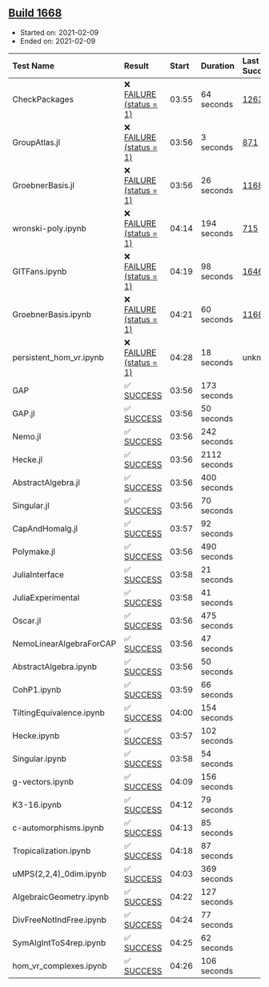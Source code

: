 ## [Build 1668](https://oscarci.mathematik.uni-kl.de/job/oscar-stable/1668/)

* Started on: 2021-02-09
* Ended on: 2021-02-09

| Test Name    | Result | Start | Duration | Last Success | First Failure |
|:-------------|:-------|:------|:---------|:-------------|:--------------|
| CheckPackages | ❌ [FAILURE (status = 1)](https://oscarci.mathematik.uni-kl.de/job/oscar-stable/1668/artifact/logs/build-1668/CheckPackages.log) | 03:55 | 64 seconds | [1263](https://oscarci.mathematik.uni-kl.de/job/oscar-stable/1263/) | [1264](https://oscarci.mathematik.uni-kl.de/job/oscar-stable/1264/) |
| GroupAtlas.jl | ❌ [FAILURE (status = 1)](https://oscarci.mathematik.uni-kl.de/job/oscar-stable/1668/artifact/logs/build-1668/GroupAtlas.jl.log) | 03:56 | 3 seconds | [871](https://oscarci.mathematik.uni-kl.de/job/oscar-stable/871/) | [872](https://oscarci.mathematik.uni-kl.de/job/oscar-stable/872/) |
| GroebnerBasis.jl | ❌ [FAILURE (status = 1)](https://oscarci.mathematik.uni-kl.de/job/oscar-stable/1668/artifact/logs/build-1668/GroebnerBasis.jl.log) | 03:56 | 26 seconds | [1168](https://oscarci.mathematik.uni-kl.de/job/oscar-stable/1168/) | [1169](https://oscarci.mathematik.uni-kl.de/job/oscar-stable/1169/) |
| wronski-poly.ipynb | ❌ [FAILURE (status = 1)](https://oscarci.mathematik.uni-kl.de/job/oscar-stable/1668/artifact/logs/build-1668/wronski-poly.ipynb.log) | 04:14 | 194 seconds | [715](https://oscarci.mathematik.uni-kl.de/job/oscar-stable/715/) | [716](https://oscarci.mathematik.uni-kl.de/job/oscar-stable/716/) |
| GITFans.ipynb | ❌ [FAILURE (status = 1)](https://oscarci.mathematik.uni-kl.de/job/oscar-stable/1668/artifact/logs/build-1668/GITFans.ipynb.log) | 04:19 | 98 seconds | [1646](https://oscarci.mathematik.uni-kl.de/job/oscar-stable/1646/) | [1647](https://oscarci.mathematik.uni-kl.de/job/oscar-stable/1647/) |
| GroebnerBasis.ipynb | ❌ [FAILURE (status = 1)](https://oscarci.mathematik.uni-kl.de/job/oscar-stable/1668/artifact/logs/build-1668/GroebnerBasis.ipynb.log) | 04:21 | 60 seconds | [1168](https://oscarci.mathematik.uni-kl.de/job/oscar-stable/1168/) | [1169](https://oscarci.mathematik.uni-kl.de/job/oscar-stable/1169/) |
| persistent_hom_vr.ipynb | ❌ [FAILURE (status = 1)](https://oscarci.mathematik.uni-kl.de/job/oscar-stable/1668/artifact/logs/build-1668/persistent_hom_vr.ipynb.log) | 04:28 | 18 seconds | unknown | unknown |
| GAP | ✅ [SUCCESS](https://oscarci.mathematik.uni-kl.de/job/oscar-stable/1668/artifact/logs/build-1668/GAP.log) | 03:56 | 173 seconds |  |  |
| GAP.jl | ✅ [SUCCESS](https://oscarci.mathematik.uni-kl.de/job/oscar-stable/1668/artifact/logs/build-1668/GAP.jl.log) | 03:56 | 50 seconds |  |  |
| Nemo.jl | ✅ [SUCCESS](https://oscarci.mathematik.uni-kl.de/job/oscar-stable/1668/artifact/logs/build-1668/Nemo.jl.log) | 03:56 | 242 seconds |  |  |
| Hecke.jl | ✅ [SUCCESS](https://oscarci.mathematik.uni-kl.de/job/oscar-stable/1668/artifact/logs/build-1668/Hecke.jl.log) | 03:56 | 2112 seconds |  |  |
| AbstractAlgebra.jl | ✅ [SUCCESS](https://oscarci.mathematik.uni-kl.de/job/oscar-stable/1668/artifact/logs/build-1668/AbstractAlgebra.jl.log) | 03:56 | 400 seconds |  |  |
| Singular.jl | ✅ [SUCCESS](https://oscarci.mathematik.uni-kl.de/job/oscar-stable/1668/artifact/logs/build-1668/Singular.jl.log) | 03:56 | 70 seconds |  |  |
| CapAndHomalg.jl | ✅ [SUCCESS](https://oscarci.mathematik.uni-kl.de/job/oscar-stable/1668/artifact/logs/build-1668/CapAndHomalg.jl.log) | 03:57 | 92 seconds |  |  |
| Polymake.jl | ✅ [SUCCESS](https://oscarci.mathematik.uni-kl.de/job/oscar-stable/1668/artifact/logs/build-1668/Polymake.jl.log) | 03:56 | 490 seconds |  |  |
| JuliaInterface | ✅ [SUCCESS](https://oscarci.mathematik.uni-kl.de/job/oscar-stable/1668/artifact/logs/build-1668/JuliaInterface.log) | 03:58 | 21 seconds |  |  |
| JuliaExperimental | ✅ [SUCCESS](https://oscarci.mathematik.uni-kl.de/job/oscar-stable/1668/artifact/logs/build-1668/JuliaExperimental.log) | 03:58 | 41 seconds |  |  |
| Oscar.jl | ✅ [SUCCESS](https://oscarci.mathematik.uni-kl.de/job/oscar-stable/1668/artifact/logs/build-1668/Oscar.jl.log) | 03:56 | 475 seconds |  |  |
| NemoLinearAlgebraForCAP | ✅ [SUCCESS](https://oscarci.mathematik.uni-kl.de/job/oscar-stable/1668/artifact/logs/build-1668/NemoLinearAlgebraForCAP.log) | 03:56 | 47 seconds |  |  |
| AbstractAlgebra.ipynb | ✅ [SUCCESS](https://oscarci.mathematik.uni-kl.de/job/oscar-stable/1668/artifact/logs/build-1668/AbstractAlgebra.ipynb.log) | 03:56 | 50 seconds |  |  |
| CohP1.ipynb | ✅ [SUCCESS](https://oscarci.mathematik.uni-kl.de/job/oscar-stable/1668/artifact/logs/build-1668/CohP1.ipynb.log) | 03:59 | 66 seconds |  |  |
| TiltingEquivalence.ipynb | ✅ [SUCCESS](https://oscarci.mathematik.uni-kl.de/job/oscar-stable/1668/artifact/logs/build-1668/TiltingEquivalence.ipynb.log) | 04:00 | 154 seconds |  |  |
| Hecke.ipynb | ✅ [SUCCESS](https://oscarci.mathematik.uni-kl.de/job/oscar-stable/1668/artifact/logs/build-1668/Hecke.ipynb.log) | 03:57 | 102 seconds |  |  |
| Singular.ipynb | ✅ [SUCCESS](https://oscarci.mathematik.uni-kl.de/job/oscar-stable/1668/artifact/logs/build-1668/Singular.ipynb.log) | 03:58 | 54 seconds |  |  |
| g-vectors.ipynb | ✅ [SUCCESS](https://oscarci.mathematik.uni-kl.de/job/oscar-stable/1668/artifact/logs/build-1668/g-vectors.ipynb.log) | 04:09 | 156 seconds |  |  |
| K3-16.ipynb | ✅ [SUCCESS](https://oscarci.mathematik.uni-kl.de/job/oscar-stable/1668/artifact/logs/build-1668/K3-16.ipynb.log) | 04:12 | 79 seconds |  |  |
| c-automorphisms.ipynb | ✅ [SUCCESS](https://oscarci.mathematik.uni-kl.de/job/oscar-stable/1668/artifact/logs/build-1668/c-automorphisms.ipynb.log) | 04:13 | 85 seconds |  |  |
| Tropicalization.ipynb | ✅ [SUCCESS](https://oscarci.mathematik.uni-kl.de/job/oscar-stable/1668/artifact/logs/build-1668/Tropicalization.ipynb.log) | 04:18 | 87 seconds |  |  |
| uMPS(2,2,4)_0dim.ipynb | ✅ [SUCCESS](https://oscarci.mathematik.uni-kl.de/job/oscar-stable/1668/artifact/logs/build-1668/uMPS-2-2-4-_0dim.ipynb.log) | 04:03 | 369 seconds |  |  |
| AlgebraicGeometry.ipynb | ✅ [SUCCESS](https://oscarci.mathematik.uni-kl.de/job/oscar-stable/1668/artifact/logs/build-1668/AlgebraicGeometry.ipynb.log) | 04:22 | 127 seconds |  |  |
| DivFreeNotIndFree.ipynb | ✅ [SUCCESS](https://oscarci.mathematik.uni-kl.de/job/oscar-stable/1668/artifact/logs/build-1668/DivFreeNotIndFree.ipynb.log) | 04:24 | 77 seconds |  |  |
| SymAlgIntToS4rep.ipynb | ✅ [SUCCESS](https://oscarci.mathematik.uni-kl.de/job/oscar-stable/1668/artifact/logs/build-1668/SymAlgIntToS4rep.ipynb.log) | 04:25 | 62 seconds |  |  |
| hom_vr_complexes.ipynb | ✅ [SUCCESS](https://oscarci.mathematik.uni-kl.de/job/oscar-stable/1668/artifact/logs/build-1668/hom_vr_complexes.ipynb.log) | 04:26 | 106 seconds |  |  |
